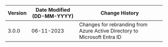 | **Version** | **Date Modified (DD-MM-YYYY)** | **Change History**                                                         |
|-------------|--------------------------------|----------------------------------------------------------------------------|
| 3.0.0       | 06-11-2023                     | Changes for rebranding from Azure Active Directory to Microsoft Entra ID   |